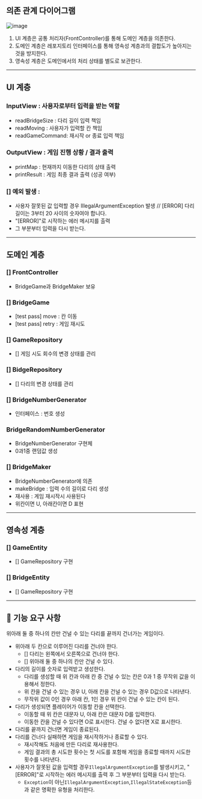 ## 의존 관계 다이어그램

![image](https://s3.us-west-2.amazonaws.com/secure.notion-static.com/371d9afa-08eb-44f8-a18c-68c224fef078/Untitled.png?X-Amz-Algorithm=AWS4-HMAC-SHA256&X-Amz-Content-Sha256=UNSIGNED-PAYLOAD&X-Amz-Credential=AKIAT73L2G45EIPT3X45%2F20221117%2Fus-west-2%2Fs3%2Faws4_request&X-Amz-Date=20221117T064758Z&X-Amz-Expires=86400&X-Amz-Signature=5c706a240e9c7c48efdc597c9cec8dad6f7f89972e6b20a061f2439b2e34b75b&X-Amz-SignedHeaders=host&response-content-disposition=filename%3D%22Untitled.png%22&x-id=GetObject)

1. UI 계층은 공통 처리자(FrontController)를 통해 도메인 계층을 의존한다.
2. 도메인 계층은 레포지토리 인터페이스를 통해 영속성 계층과의 결합도가 높아지는 것을 방지한다.
3. 영속성 계층은 도메인에서의 처리 상태를 별도로 보관한다.
---

## UI 계층

### InputView : 사용자로부터 입력을 받는 역할

- readBridgeSize : 다리 길이 입력 책임
- readMoving : 사용자가 입력할 칸 책임
- readGameCommand: 재시작 or 종료 입력 책임

### OutputView : 게임 진행 상황 / 결과 출력

- printMap :  현재까지 이동한 다리의 상태 출력
- printResult : 게임 최종 결과 출력 (성공 여부)

### [] 예외 발생 :

- 사용자 잘못된 값 입력할 경우 IllegalArgumentException 발생 // [ERROR] 다리 길이는 3부터 20 사이의 숫자여야 합니다.
- "[ERROR]"로 시작하는 에러 메시지를 출력
- 그 부분부터 입력을 다시 받는다.

---

## 도메인 계층

### [] FrontController

- BridgeGame과 BridgeMaker 보유

### [] BridgeGame

- [test pass] move : 칸 이동
- [test pass] retry : 게임 재시도

### [] GameRepository

- [] 게임 시도 회수의 변경 상태를 관리

### [] BidgeRepository

- [] 다리의 변경 상태를 관리

### [] BridgeNumberGenerator

- 인터페이스 : 번호 생성

### BridgeRandomNumberGenerator

- BridgeNumberGenerator 구현체
- 0과1중 랜덤값 생성

### [] BridgeMaker

- BridgeNumberGenerator에 의존
- makeBridge : 입력 수의 길이로 다리 생성
- 재사용 : 게임 재시작시 사용된다
- 위칸이면 U, 아래칸이면 D 표현

---

## 영속성 계층

### [] GameEntity

- [] GameRepository 구현

### [] BridgeEntity

- [] GameRepository 구현

---

## 🚀 기능 요구 사항

위아래 둘 중 하나의 칸만 건널 수 있는 다리를 끝까지 건너가는 게임이다.

- 위아래 두 칸으로 이루어진 다리를 건너야 한다.
    - [] 다리는 왼쪽에서 오른쪽으로 건너야 한다.
    - [] 위아래 둘 중 하나의 칸만 건널 수 있다.
- 다리의 길이를 숫자로 입력받고 생성한다.
    - 다리를 생성할 때 위 칸과 아래 칸 중 건널 수 있는 칸은 0과 1 중 무작위 값을 이용해서 정한다.
    - 위 칸을 건널 수 있는 경우 U, 아래 칸을 건널 수 있는 경우 D값으로 나타낸다.
    - 무작위 값이 0인 경우 아래 칸, 1인 경우 위 칸이 건널 수 있는 칸이 된다.
- 다리가 생성되면 플레이어가 이동할 칸을 선택한다.
    - 이동할 때 위 칸은 대문자 U, 아래 칸은 대문자 D를 입력한다.
    - 이동한 칸을 건널 수 있다면 O로 표시한다. 건널 수 없다면 X로 표시한다.
- 다리를 끝까지 건너면 게임이 종료된다.
- 다리를 건너다 실패하면 게임을 재시작하거나 종료할 수 있다.
    - 재시작해도 처음에 만든 다리로 재사용한다.
    - 게임 결과의 총 시도한 횟수는 첫 시도를 포함해 게임을 종료할 때까지 시도한 횟수를 나타낸다.
- 사용자가 잘못된 값을 입력할 경우`IllegalArgumentException`를 발생시키고, "[ERROR]"로 시작하는 에러 메시지를 출력 후 그 부분부터 입력을 다시 받는다.
    - `Exception`이 아닌`IllegalArgumentException`,`IllegalStateException`등과 같은 명확한 유형을 처리한다.